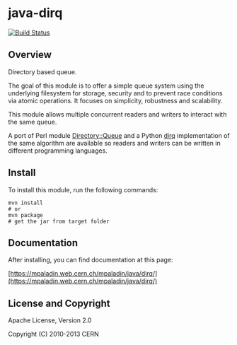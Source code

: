 java-dirq
=========

[![Build Status](https://secure.travis-ci.org/cern-mig/java-dirq.png)](http://travis-ci.org/cern-mig/java-dirq)

Overview
--------

Directory based queue.

The goal of this module is to offer a simple queue system using the
underlying filesystem for storage, security and to prevent race
conditions via atomic operations. It focuses on simplicity, robustness
and scalability.

This module allows multiple concurrent readers and writers to interact
with the same queue.

A port of Perl module
[Directory::Queue](http://search.cpan.org/~lcons/Directory-Queue/)
and a Python [dirq](http://pypi.python.org/pypi/dirq/) implementation of
the same algorithm are available so readers and writers
can be written in different programming languages.

Install
-------

To install this module, run the following commands:

    mvn install
    # or
    mvn package
    # get the jar from target folder

Documentation
-------------

After installing, you can find documentation at this page:

[https://mpaladin.web.cern.ch/mpaladin/java/dirq/](https://mpaladin.web.cern.ch/mpaladin/java/dirq/)

License and Copyright
---------------------

Apache License, Version 2.0

Copyright (C) 2010-2013 CERN

